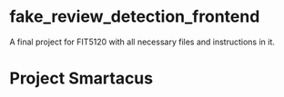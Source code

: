 # fake_review_detection_frontend
A final project for FIT5120 with all necessary files and instructions in it.
# Project Smartacus
